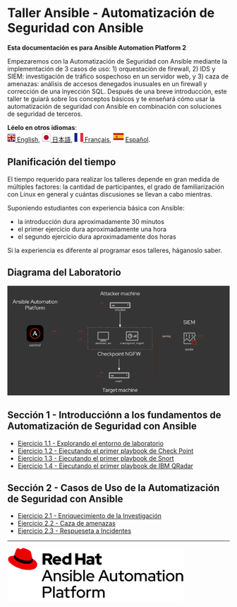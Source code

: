 # Taller Ansible - Automatización de Seguridad con Ansible

**Esta documentación es para Ansible Automation Platform 2**

Empezaremos con la Automatización de Seguridad con Ansible mediante la implementación de 3 casos de uso: 1) orquestación de firewall, 2) IDS y SIEM: investigación de tráfico sospechoso en un servidor web, y 3) caza de amenazas: análisis de accesos denegados inusuales en un firewall y corrección de una inyección SQL. Después de una breve introducción, este taller te guiará sobre los conceptos básicos y te enseñará cómo usar la automatización de seguridad con Ansible en combinación con soluciones de seguridad de terceros.

**Léelo en otros idiomas**: <br>
[![uk](../../images/uk.png) English](README.md),  [![japan](../../images/japan.png) 日本語](README.ja.md), [![france](../../images/fr.png) Français](README.fr.md), ![Español](../../images/es.png) [Español](README.es.md).<br>

## Planificación del tiempo

El tiempo requerido para realizar los talleres depende en gran medida de múltiples factores: la cantidad de participantes, el grado de familiarización con Linux en general y cuántas discusiones se llevan a cabo mientras.

Suponiendo estudiantes con experiencia básica con Ansible:

- la introducción dura aproximadamente 30 minutos
- el primer ejercicio dura aproximadamente una hora
- el segundo ejercicio dura aproximadamente dos horas

Si la experiencia es diferente al programar esos talleres, háganoslo saber.

## Diagrama del Laboratorio

![ansible security lab diagram](../../images/ansible_security_diagram.png#centreme)

## Sección 1 - Introducciónn a los fundamentos de Automatización de Seguridad con Ansible

 - [Ejercicio 1.1 - Explorando el entorno de laboratorio](1.1-explore)
 - [Ejercicio 1.2 - Ejecutando el primer playbook de Check Point](1.2-checkpoint)
 - [Ejercicio 1.3 - Ejecutando el primer playbook de Snort](1.3-snort)
 - [Ejercicio 1.4 - Ejecutando el primer playbook de IBM QRadar](1.4-qradar)

## Sección 2 - Casos de Uso de la Automatización de Seguridad con Ansible

 - [Ejercicio 2.1 - Enriquecimiento de la Investigación](2.1-enrich)
 - [Ejercicio 2.2 - Caza de amenazas](2.2-threat)
 - [Ejercicio 2.3 - Respueseta a Incidentes](2.3-incident)

---
![Red Hat Ansible Automation](../../images/rh-ansible-automation-platform.png)
